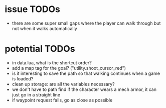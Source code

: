 # issue TODOs

* there are some super small gaps where the player can walk through but not when it walks automatically

# potential TODOs

* in data.lua, what is the shortcut order?
* add a map tag for the goal? ("utility.shoot_cursor_red")
* is it interesting to save the path so that walking continues when a game is loaded?
* clean up storage: are all the variables necessary?
* we don't have to path find if the character wears a mech armor, it can just go in a straight line
* if waypoint request fails, go as close as possible